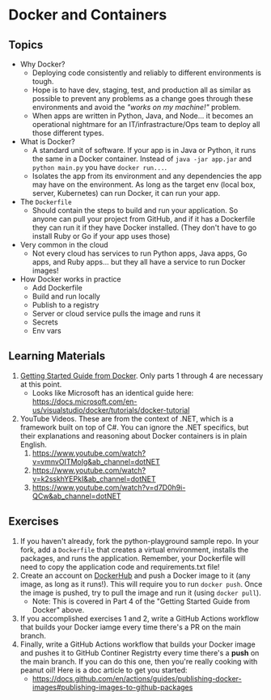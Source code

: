 # Docker and Containers

## Topics

- Why Docker?
  - Deploying code consistently and reliably to different environments is tough. 
  - Hope is to have dev, staging, test, and production all as similar as possible to prevent any problems as a change goes through these environments and avoid the *"works on my machine!"* problem.
  - When apps are written in Python, Java, and Node... it becomes an operational nightmare for an IT/infrastracture/Ops team to deploy all those different types.
- What is Docker?
  - A standard unit of software. If your app is in Java or Python, it runs the same in a Docker container. Instead of `java -jar app.jar` and `python main.py` you have `docker run...`.
  - Isolates the app from its environment and any dependencies the app may have on the environment. As long as the target env (local box, server, Kubernetes) can run Docker, it can run your app.
- The `Dockerfile`
  - Should contain the steps to build and run your application. So anyone can pull your project from GitHub, and if it has a Dockerfile they can run it if they have Docker installed. (They don't have to go install Ruby or Go if your app uses those)
- Very common in the cloud
  - Not every cloud has services to run Python apps, Java apps, Go apps, and Ruby apps... but they all have a service to run Docker images!
- How Docker works in practice
  - Add Dockerfile
  - Build and run locally
  - Publish to a registry
  - Server or cloud service pulls the image and runs it
  - Secrets
  - Env vars

## Learning Materials

1. [Getting Started Guide from Docker](https://docs.docker.com/get-started/). Only parts 1 through 4 are necessary at this point.
    - Looks like Microsoft has an identical guide here: https://docs.microsoft.com/en-us/visualstudio/docker/tutorials/docker-tutorial
3. YouTube Videos. These are from the context of .NET, which is a framework built on top of C#. You can ignore the .NET specifics, but their explanations and reasoning about Docker containers is in plain English.
    1. https://www.youtube.com/watch?v=vmnvOITMoIg&ab_channel=dotNET
    2. https://www.youtube.com/watch?v=k2sskhYEPkI&ab_channel=dotNET
    3. https://www.youtube.com/watch?v=d7D0h9i-QCw&ab_channel=dotNET
  
## Exercises
  
1. If you haven't already, fork the python-playground sample repo. In your fork, add a `Dockerfile` that creates a virtual environment, installs the packages, and runs the application. Remember, your Dockerfile will need to copy the application code and requirements.txt file!
2. Create an account on  [DockerHub](https://hub.docker.com/) and push a Docker image to it (any image, as long as it runs!). This will require you to run `docker push`. Once the image is pushed, try to pull the image and run it (using `docker pull`).
    - Note: This is covered in Part 4 of the "Getting Started Guide from Docker" above.
4. If you accomplished exercises 1 and 2, write a GitHub Actions workflow that builds your Docker iamge every time there's a PR on the main branch.
5. Finally, write a GitHub Actions workflow that builds your Docker image and pushes it to GitHub Continer Registrty every time there's a **push** on the main branch. If you can do this one, then you're really cooking with peanut oil! Here is a doc article to get you started:
    - https://docs.github.com/en/actions/guides/publishing-docker-images#publishing-images-to-github-packages
